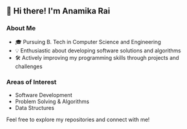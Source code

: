 ## 👋 Hi there! I'm Anamika Rai

### About Me
- 🎓 Pursuing B. Tech in Computer Science and Engineering
- 💡 Enthusiastic about developing software solutions and algorithms
- 🛠️ Actively improving my programming skills through projects and challenges

### Areas of Interest
- Software Development
- Problem Solving & Algorithms
- Data Structures

Feel free to explore my repositories and connect with me!
